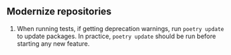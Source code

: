 ## Modernize repositories

1. When running tests, if getting deprecation warnings, run `poetry update` to update packages. In practice, `poetry update` should be run before starting any new feature.
